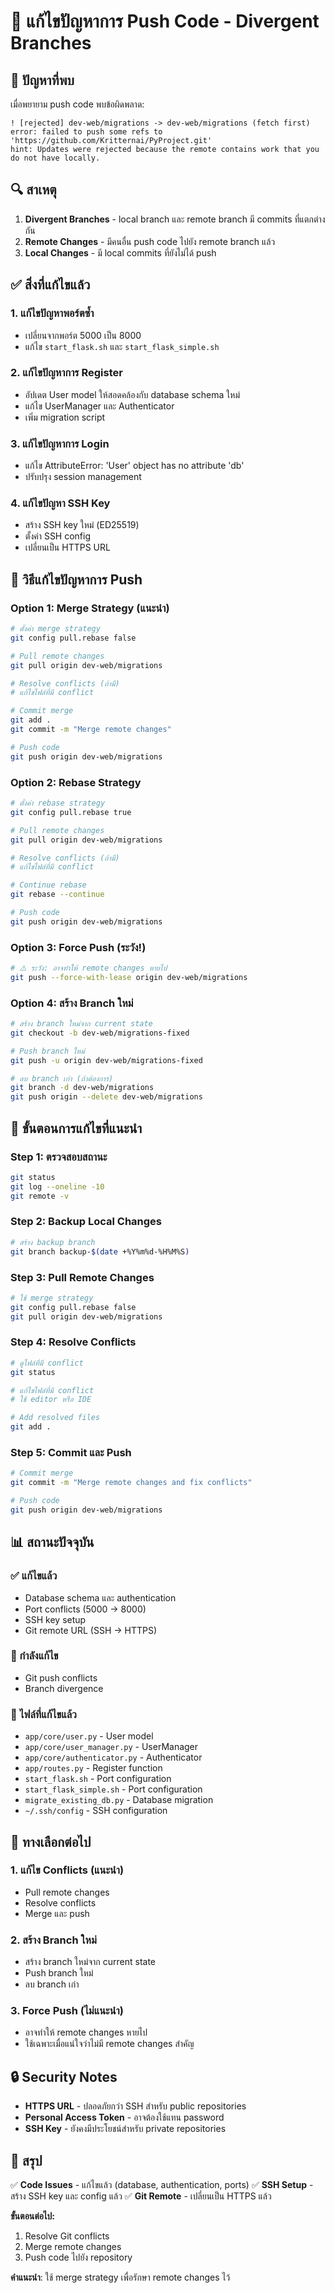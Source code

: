 # 🔧 แก้ไขปัญหาการ Push Code - Divergent Branches

## 🚨 ปัญหาที่พบ

เมื่อพยายาม push code พบข้อผิดพลาด:
```
! [rejected] dev-web/migrations -> dev-web/migrations (fetch first)
error: failed to push some refs to 'https://github.com/Kritternai/PyProject.git'
hint: Updates were rejected because the remote contains work that you do not have locally.
```

## 🔍 สาเหตุ

1. **Divergent Branches** - local branch และ remote branch มี commits ที่แตกต่างกัน
2. **Remote Changes** - มีคนอื่น push code ไปยัง remote branch แล้ว
3. **Local Changes** - มี local commits ที่ยังไม่ได้ push

## ✅ สิ่งที่แก้ไขแล้ว

### **1. แก้ไขปัญหาพอร์ตซ้ำ**
- เปลี่ยนจากพอร์ต 5000 เป็น 8000
- แก้ไข `start_flask.sh` และ `start_flask_simple.sh`

### **2. แก้ไขปัญหาการ Register**
- อัปเดต User model ให้สอดคล้องกับ database schema ใหม่
- แก้ไข UserManager และ Authenticator
- เพิ่ม migration script

### **3. แก้ไขปัญหาการ Login**
- แก้ไข AttributeError: 'User' object has no attribute 'db'
- ปรับปรุง session management

### **4. แก้ไขปัญหา SSH Key**
- สร้าง SSH key ใหม่ (ED25519)
- ตั้งค่า SSH config
- เปลี่ยนเป็น HTTPS URL

## 🔧 วิธีแก้ไขปัญหาการ Push

### **Option 1: Merge Strategy (แนะนำ)**

```bash
# ตั้งค่า merge strategy
git config pull.rebase false

# Pull remote changes
git pull origin dev-web/migrations

# Resolve conflicts (ถ้ามี)
# แก้ไขไฟล์ที่มี conflict

# Commit merge
git add .
git commit -m "Merge remote changes"

# Push code
git push origin dev-web/migrations
```

### **Option 2: Rebase Strategy**

```bash
# ตั้งค่า rebase strategy
git config pull.rebase true

# Pull remote changes
git pull origin dev-web/migrations

# Resolve conflicts (ถ้ามี)
# แก้ไขไฟล์ที่มี conflict

# Continue rebase
git rebase --continue

# Push code
git push origin dev-web/migrations
```

### **Option 3: Force Push (ระวัง!)**

```bash
# ⚠️ ระวัง: อาจทำให้ remote changes หายไป
git push --force-with-lease origin dev-web/migrations
```

### **Option 4: สร้าง Branch ใหม่**

```bash
# สร้าง branch ใหม่จาก current state
git checkout -b dev-web/migrations-fixed

# Push branch ใหม่
git push -u origin dev-web/migrations-fixed

# ลบ branch เก่า (ถ้าต้องการ)
git branch -d dev-web/migrations
git push origin --delete dev-web/migrations
```

## 🚀 ขั้นตอนการแก้ไขที่แนะนำ

### **Step 1: ตรวจสอบสถานะ**

```bash
git status
git log --oneline -10
git remote -v
```

### **Step 2: Backup Local Changes**

```bash
# สร้าง backup branch
git branch backup-$(date +%Y%m%d-%H%M%S)
```

### **Step 3: Pull Remote Changes**

```bash
# ใช้ merge strategy
git config pull.rebase false
git pull origin dev-web/migrations
```

### **Step 4: Resolve Conflicts**

```bash
# ดูไฟล์ที่มี conflict
git status

# แก้ไขไฟล์ที่มี conflict
# ใช้ editor หรือ IDE

# Add resolved files
git add .
```

### **Step 5: Commit และ Push**

```bash
# Commit merge
git commit -m "Merge remote changes and fix conflicts"

# Push code
git push origin dev-web/migrations
```

## 📊 สถานะปัจจุบัน

### **✅ แก้ไขแล้ว**
- Database schema และ authentication
- Port conflicts (5000 → 8000)
- SSH key setup
- Git remote URL (SSH → HTTPS)

### **🔄 กำลังแก้ไข**
- Git push conflicts
- Branch divergence

### **📝 ไฟล์ที่แก้ไขแล้ว**
- `app/core/user.py` - User model
- `app/core/user_manager.py` - UserManager
- `app/core/authenticator.py` - Authenticator
- `app/routes.py` - Register function
- `start_flask.sh` - Port configuration
- `start_flask_simple.sh` - Port configuration
- `migrate_existing_db.py` - Database migration
- `~/.ssh/config` - SSH configuration

## 🎯 ทางเลือกต่อไป

### **1. แก้ไข Conflicts (แนะนำ)**
- Pull remote changes
- Resolve conflicts
- Merge และ push

### **2. สร้าง Branch ใหม่**
- สร้าง branch ใหม่จาก current state
- Push branch ใหม่
- ลบ branch เก่า

### **3. Force Push (ไม่แนะนำ)**
- อาจทำให้ remote changes หายไป
- ใช้เฉพาะเมื่อแน่ใจว่าไม่มี remote changes สำคัญ

## 🔒 Security Notes

- **HTTPS URL** - ปลอดภัยกว่า SSH สำหรับ public repositories
- **Personal Access Token** - อาจต้องใช้แทน password
- **SSH Key** - ยังคงมีประโยชน์สำหรับ private repositories

## 🎉 สรุป

✅ **Code Issues** - แก้ไขแล้ว (database, authentication, ports)
✅ **SSH Setup** - สร้าง SSH key และ config แล้ว
✅ **Git Remote** - เปลี่ยนเป็น HTTPS แล้ว

**ขั้นตอนต่อไป:**
1. Resolve Git conflicts
2. Merge remote changes
3. Push code ไปยัง repository

**คำแนะนำ**: ใช้ merge strategy เพื่อรักษา remote changes ไว้
